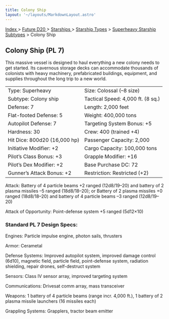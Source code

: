 ```yaml
---
title: Colony Ship
layout: '~/layouts/MarkdownLayout.astro'
---
```


[ Index ](/) > [ Future D20 ](/future.d20.srd) > [ Starships ](/future.d20.srd/starships) > [ Starship Types](/future.d20.srd/starships/starship) > [ Superheavy Starship Subtypes](/future.d20.srd/starships/starship.types/superheavy.starship) > Colony Ship

##  Colony Ship (PL 7)

This massive vessel is designed to haul everything a new colony needs to get
started. Its cavernous storage decks can accommodate thousands of colonists
with heavy machinery, prefabricated buildings, equipment, and supplies
throughout the long trip to a new world.


<table> <tr> <td> Type: Superheavy </td> <td> Size: Colossal (–8 size) </td> </tr> <tr class="shaded"> <td> Subtype: Colony ship </td> <td> Tactical Speed: 4,000 ft. (8 sq.) </td> </tr> <tr> <td> Defense: 7 </td> <td> Length: 2,000 feet </td> </tr> <tr class="shaded"> <td> Flat-footed Defense: 5 </td> <td> Weight: 400,000 tons </td> </tr> <tr> <td> Autopilot Defense: 7 </td> <td> Targeting System Bonus: +5 </td> </tr> <tr class="shaded"> <td> Hardness: 30 </td> <td> Crew: 400 (trained +4) </td> </tr> <tr> <td> Hit Dice: 800d20 (16,000 hp) </td> <td> Passenger Capacity: 2,000 </td> </tr> <tr class="shaded"> <td> Initiative Modifier: +2 </td> <td> Cargo Capacity: 100,000 tons </td> </tr> <tr> <td> Pilot’s Class Bonus: +3 </td> <td> Grapple Modifier: +16 </td> </tr> <tr class="shaded"> <td> Pilot’s Dex Modifier: +2 </td> <td> Base Purchase DC: 72 </td> </tr> <tr> <td> Gunner’s Attack Bonus: +2 </td> <td> Restriction: Restricted (+2) </td> </tr> </table>



Attack: Battery of 4 particle beams +2 ranged (12d8/19–20) and battery of 2
plasma missiles –5 ranged (18d8/18–20); or Battery of 2 plasma missiles +0
ranged (18d8/18–20) and battery of 4 particle beams –3 ranged (12d8/19–20)

Attack of Opportunity: Point-defense system +5 ranged (5d12×10)

###  Standard PL 7 Design Specs:

Engines: Particle impulse engine, photon sails, thrusters

Armor: Cerametal

Defense Systems: Improved autopilot system, improved damage control (6d10),
magnetic field, particle field, point-defense system, radiation shielding,
repair drones, self-destruct system

Sensors: Class IV sensor array, improved targeting system

Communications: Drivesat comm array, mass transceiver

Weapons: 1 battery of 4 particle beams (range incr. 4,000 ft.), 1 battery of 2
plasma missile launchers (16 missiles each)

Grappling Systems: Grapplers, tractor beam emitter

